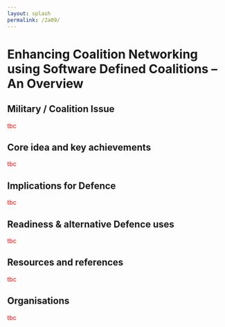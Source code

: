 ```yaml
---
layout: splash
permalink: /2a09/
---
```


# Enhancing Coalition Networking using Software Defined Coalitions – An Overview

<!-- [Watch the video](https://ibm.box.com/xxx) -->

## Military / Coalition Issue
<span style="color:red">tbc</span>

## Core idea and key achievements
<span style="color:red">tbc</span>

## Implications for Defence
<span style="color:red">tbc</span>

## Readiness & alternative Defence uses
<span style="color:red">tbc</span>

<!-- ![image info](/dais/achievements/images/1a02_figure1.jpg) -->

## Resources and references
<span style="color:red">tbc</span>

## Organisations
<span style="color:red">tbc</span>
